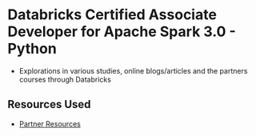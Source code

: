 # Databricks Certified Associate Developer for Apache Spark 3.0 - Python
- Explorations in various studies, online blogs/articles and the partners courses through Databricks

## Resources Used ##
- [Partner Resources](https://partner-academy.databricks.com/)
